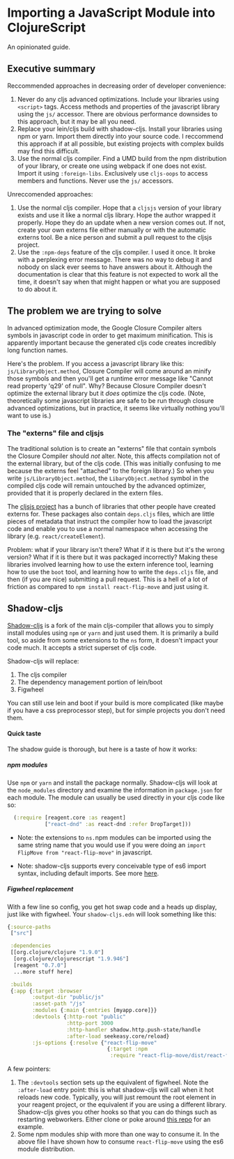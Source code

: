 # Importing a JavaScript Module into ClojureScript

An opinionated guide.

## Executive summary

Reccommended approaches in decreasing order of developer convenience:

1. Never do any cljs advanced optimizations. Include your libraries using `<script>` tags. Access methods and properties of the javascript library using the `js/` accessor. There are obvious performance downsides to this approach, but it may be all you need.
2. Replace your lein/cljs build with shadow-cljs. Install your libraries using npm or yarn. Import them directly into your source code. I reccommend this approach if at all possible, but existing projects with complex builds may find this difficult.
3. Use the normal cljs compiler. Find a UMD build from the npm distribution of your library, or create one using webpack if one does not exist. Import it using `:foreign-libs`. Exclusively use `cljs-oops` to access members and functions. Never use the `js/` accessors.

Unreccomended approaches:

1. Use the normal cljs compiler. Hope that a `cljsjs` version of your library exists and use it like a normal cljs library. Hope the author wrapped it properly. Hope they do an update when a new version comes out. If not, create your own externs file either manually or with the automatic externs tool. Be a nice person and submit a pull request to the cljsjs project.
2. Use the `:npm-deps` feature of the cljs compiler. I used it once. It broke with a perplexing error message. There was no way to debug it and nobody on slack ever seems to have answers about it. Although the documentation is clear that this feature is not expected to work all the time, it doesn't say when that might happen or what you are supposed to do about it.

## The problem we are trying to solve

In advanced optimization mode, the Google Closure Compiler alters symbols in javascript code in order to get maximum minification. This is apparently important because the generated cljs code creates incredibly long function names.

Here's the problem. If you access a javascript library like this: `js/LibraryObject.method`, Closure Compiler will come around an minify those symbols and then you'll get a runtime error message like "Cannot read property 'q29' of null". Why? Because Closure Compiler doesn't optimize the external library but it _does_ optimize the cljs code. \(Note, theoretically some javascript libraries are safe to be run through closure advanced optimizations, but in practice, it seems like virtually nothing you'll want to use is.\)

### The "externs" file and cljsjs

The traditional solution is to create an "externs" file that contain symbols the Closure Compiler should _not_ alter. Note, this affects compilation not of the external library, but of the cljs code. \(This was initially confusing to me because the externs feel "attached" to the foreign library.\) So when you write `js/LibraryObject.method`, the `LibaryObject.method` symbol in the compiled cljs code will remain untouched by the advanced optimizer, provided that it is properly declared in the extern files.

The [cljsjs project](https://github.com/cljsjs/packages) has a bunch of libraries that other people have created externs for. These packages also contain `deps.cljs` files, which are little pieces of metadata that instruct the compiler how to load the javascript code and enable you to use a normal namespace when accessing the library \(e.g. `react/createElement`\).

Problem: what if your library isn't there? What if it is there but it's the wrong version? What if it is there but it was packaged incorrectly? Making these libraries involved learning how to use the extern inference tool, learning how to use the `boot` tool, and learning how to write the `deps.cljs` file, and then \(if you are nice\) submitting a pull request.  This is a hell of a lot of friction as compared to `npm install react-flip-move` and just using it.

## Shadow-cljs

[Shadow-cljs](https://shadow-cljs.github.io/docs/UsersGuide.html) is a fork of the main cljs-compiler that allows you to simply install modules using `npm` or `yarn` and just used them. It is primarily a build tool, so aside from some extensions to the `ns` form, it doesn't impact your code much. It accepts a strict superset of cljs code.

Shadow-cljs will replace:

1. The cljs compiler
2. The dependency management portion of lein/boot
3. Figwheel

You can still use lein and boot if your build is more complicated \(like maybe if you have a css preprocessor step\), but for simple projects you don't need them.

#### Quick taste

The shadow guide is thorough, but here is a taste of how it works:

##### npm modules

Use `npm` or `yarn` and install the package normally. Shadow-cljs will look at the `node_modules` directory and examine the information in `package.json` for each module. The module can usually be used directly in your cljs code like so:

```clojure
  (:require [reagent.core :as reagent]
            ["react-dnd" :as react-dnd :refer DropTarget]))
```

* Note: the extensions to `ns.`npm modules can be imported using the same string name that you would use if you were doing an `import FlipMove from "react-flip-move"` in javascript. 

* Note: shadow-cljs supports every conceivable type of es6 import syntax, including default imports. See more [here](https://shadow-cljs.github.io/docs/UsersGuide.html#_using_npm_packages).

##### Figwheel replacement

With a few line so config, you get hot swap code and a heads up display, just like with figwheel.  Your `shadow-cljs.edn` will look something like this:

```clojure
{:source-paths
 ["src"]

 :dependencies
 [[org.clojure/clojure "1.9.0"]
  [org.clojure/clojurescript "1.9.946"]
  [reagent "0.7.0"]
  ...more stuff here]

 :builds
 {:app {:target :browser
        :output-dir "public/js"
        :asset-path "/js"
        :modules {:main {:entries [myapp.core]}}
        :devtools {:http-root "public"
                   :http-port 3000
                   :http-handler shadow.http.push-state/handle
                   :after-load seekeasy.core/reload}
        :js-options {:resolve {"react-flip-move"
                                {:target :npm
                                 :require "react-flip-move/dist/react-flip-move.es"}}}}}
```

A few pointers:

1. The `:devtools` section sets up the equivalent of figwheel. Note the `:after-load` entry point: this is what shadow-cljs will call when it hot reloads new code. Typically, you will just remount the root element in your reagent project, or the equivalent if you are using a different library. Shadow-cljs gives you other hooks so that you can do things such as restarting webworkers.  Either clone or poke around [this repo](https://github.com/lauritzsh/reagent-shadow-cljs-starter) for an example.
2. Some npm modules ship with more than one way to consume it. In the above file I have shown how to consume `react-flip-move` using the es6 module distribution.



